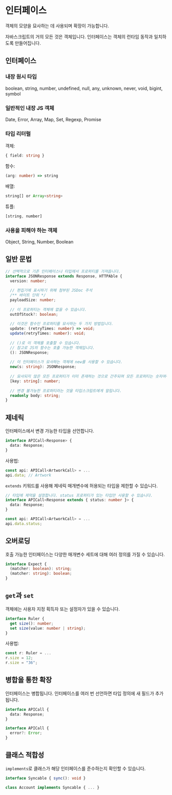 # 인터페이스

객체의 모양을 묘사하는 데 사용되며 확장이 가능합니다.

자바스크립트의 거의 모든 것은 객체입니다. 인터페이스는 객체의 런타임 동작과 일치하도록 만들어집니다.

## 인터페이스

### 내장 원시 타입

boolean, string, number, undefined, null, any, unknown, never, void, bigint, symbol

### 일반적인 내장 JS 객체

Date, Error, Array, Map, Set, Regexp, Promise

### 타입 리터럴

객체:

```ts
{ field: string }
```

함수:

```ts
(arg: number) => string
```

배열:

```ts
string[] or Array<string>
```

튜플:

```ts
[string, number]
```

### 사용을 피해야 하는 객체

Object, String, Number, Boolean

## 일반 문법

```ts
// 선택적으로 기존 인터페이스나 타입에서 프로퍼티를 가져옵니다.
interface JSONResponse extends Response, HTTPAble {
  version: number;
  
  // 편집기에 표시하기 위해 첨부된 JSDoc 주석
  /** 바이트 단위 */
  payloadSize: number;
  
  // 이 프로퍼티는 객체에 없을 수 있습니다.
  outOfStock?: boolean;
  
  // 이것은 함수인 프로퍼티를 묘사하는 두 가지 방법입니다.
  update: (retryTimes: number) => void;
  update(retryTimes: number): void;
  
  // ()로 이 객체를 호출할 수 있습니다.
  // 참고로 JS의 함수는 호출 가능한 객체입니다.
  (): JSONResponse;
  
  // 이 인터페이스가 묘사하는 객체에 new를 사용할 수 있습니다.
  new(s: string): JSONResponse;
  
  // 묘사되지 않은 모든 프로퍼티가 이미 존재하는 것으로 간주되며 모든 프로퍼티는 숫자여야 합니다.
  [key: string]: number;
  
  // 변경 불가능한 프로퍼티라는 것을 타입스크립트에게 알립니다.
  readonly body: string;
}
```

## 제네릭

인터페이스에서 변경 가능한 타입을 선언합니다.

```ts
interface APICall<Response> {
  data: Response;
}
```

사용법:

```ts
const api: APICall<ArtworkCall> = ...
api.data; // Artwork
```

`extends` 키워드를 사용해 제네릭 매개변수에 허용되는 타입을 제한할 수 있습니다.

```ts
// 타입에 제약을 설정합니다. status 프로퍼티가 있는 타입만 사용할 수 있습니다.
interface APICall<Response extends { status: number }> {
  data: Response;
}

const api: APICall<ArtworkCall> = ...
api.data.status;
```

## 오버로딩

호출 가능한 인터페이스는 다양한 매개변수 세트에 대해 여러 정의를 가질 수 있습니다.

```ts
interface Expect {
  (matcher: boolean): string;
  (matcher: string): boolean;
}
```

## `get`과 `set`

객체에는 사용자 지정 획득자 또는 설정자가 있을 수 있습니다.

```ts
interface Ruler {
  get size(): number;
  set size(value: number | string);
}
```

사용법:

```ts
const r: Ruler = ...
r.size = 12;
r.size = "36";
```

## 병합을 통한 확장

인터페이스는 병합됩니다. 인터페이스를 여러 번 선언하면 타입 정의에 새 필드가 추가됩니다.

```ts
interface APICall {
  data: Response;
}

interface APICall {
  error?: Error;
}
```

## 클래스 적합성

`implements`로 클래스가 해당 인터페이스를 준수하는지 확인할 수 있습니다.

```ts
interface Syncable { sync(): void }

class Account implements Syncable { ... }
```

